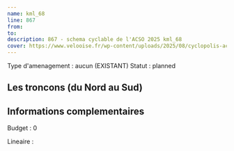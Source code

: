 ```yaml
---
name: kml_68 
line: 867
from: 
to:  
description: 867 - schema cyclable de l'ACSO 2025 kml_68 
cover: https://www.velooise.fr/wp-content/uploads/2025/08/cyclopolis-acso-867.jpg
---
```

Type d'amenagement : aucun (EXISTANT)
Statut : planned
## Les troncons (du Nord au Sud)

## Informations complementaires

Budget  : 0 

Lineaire :

